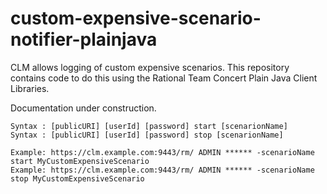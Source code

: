 # custom-expensive-scenario-notifier-plainjava
CLM allows logging of custom expensive scenarios. This repository contains code to do this using the Rational Team Concert Plain Java Client Libraries.

Documentation under construction.

	Syntax : [publicURI] [userId] [password] start [scenarionName]
	Syntax : [publicURI] [userId] [password] stop [scenarionName]
  
	Example: https://clm.example.com:9443/rm/ ADMIN ****** -scenarioName start MyCustomExpensiveScenario
	Example: https://clm.example.com:9443/rm/ ADMIN ****** -scenarioName stop MyCustomExpensiveScenario
